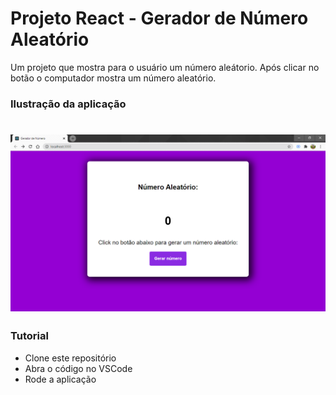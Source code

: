 # Projeto React - Gerador de Número Aleatório

<p>
    Um projeto que mostra para o usuário um número aleátorio. Após clicar no botão o computador mostra um número aleatório.
</p>

### Ilustração da aplicação

  <h1 align="center">
   <img src="./assets/gerador-numero.png" alt="Gerador de Números Aleatórios">
  </h1>
  
 ### Tutorial

 <ul>
    <li>Clone este repositório</li>
    <li>Abra o código no VSCode</li>
    <li>Rode a aplicação</li>
 </ul>
